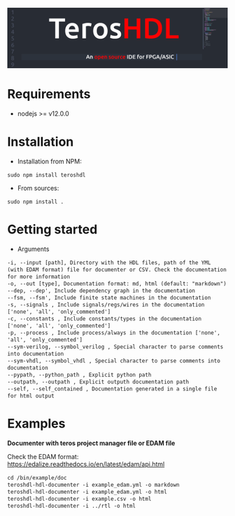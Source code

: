 
![TerosHDL](./doc/low_res_banner.png)
<!-- ![Tests](https://github.com/TerosTechnology/colibri/workflows/Test/badge.svg?event=push) -->


# Requirements

- nodejs >= v12.0.0

# Installation


- Installation from NPM:

```
sudo npm install teroshdl
```

- From sources:

```
sudo npm install .
```

# Getting started


- Arguments

```
-i, --input [path], Directory with the HDL files, path of the YML (with EDAM format) file for documenter or CSV. Check the documentation for more information
-o, --out [type], Documentation format: md, html (default: "markdown")
--dep, --dep', Include dependency graph in the documentation
--fsm, --fsm', Include finite state machines in the documentation
-s, --signals , Include signals/regs/wires in the documentation ['none', 'all', 'only_commented']
-c, --constants , Include constants/types in the documentation ['none', 'all', 'only_commented']
-p, --process , Include process/always in the documentation ['none', 'all', 'only_commented']
--sym-verilog, --symbol_verilog , Special character to parse comments into documentation
--sym-vhdl, --symbol_vhdl , Special character to parse comments into documentation
--pypath, --python_path , Explicit python path
--outpath, --outpath , Explicit outputh documentation path
--self, --self_contained , Documentation generated in a single file for html output
```

# Examples

**Documenter with teros project manager file or EDAM file**

Check the EDAM format: https://edalize.readthedocs.io/en/latest/edam/api.html

```
cd /bin/example/doc
teroshdl-hdl-documenter -i example_edam.yml -o markdown
teroshdl-hdl-documenter -i example_edam.yml -o html
teroshdl-hdl-documenter -i example.csv -o html
teroshdl-hdl-documenter -i ../rtl -o html
```
